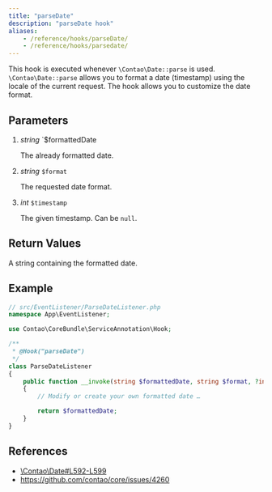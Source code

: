```yaml
---
title: "parseDate"
description: "parseDate hook"
aliases:
    - /reference/hooks/parseDate/
    - /reference/hooks/parsedate/
---
```



This hook is executed whenever `\Contao\Date::parse` is used. `\Contao\Date::parse`
allows you to format a date (timestamp) using the locale of the current request.
The hook allows you to customize the date format.


## Parameters

1. *string* `$formattedDate

    The already formatted date.

2. *string* `$format`

    The requested date format.

3. *int* `$timestamp`

    The given timestamp. Can be `null`.


## Return Values

A string containing the formatted date.


## Example

```php
// src/EventListener/ParseDateListener.php
namespace App\EventListener;

use Contao\CoreBundle\ServiceAnnotation\Hook;

/**
 * @Hook("parseDate")
 */
class ParseDateListener
{
    public function __invoke(string $formattedDate, string $format, ?int $timestamp): string
    {
        // Modify or create your own formatted date …

        return $formattedDate;
    }
}
```


## References

* [\Contao\Date#L592-L599](https://github.com/contao/contao/blob/4.7.6/core-bundle/src/Resources/contao/library/Contao/Date.php#L592-L599)
* https://github.com/contao/core/issues/4260
